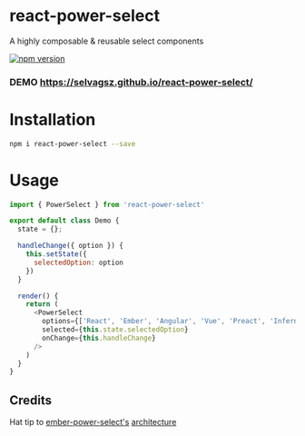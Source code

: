 # react-power-select
A highly composable &amp; reusable select components

[![npm version](https://badge.fury.io/js/react-power-select.svg)](https://www.npmjs.com/package/react-power-select)

### DEMO https://selvagsz.github.io/react-power-select/

# Installation

```bash
npm i react-power-select --save
```

# Usage

```js
import { PowerSelect } from 'react-power-select'

export default class Demo {
  state = {};

  handleChange({ option }) {
    this.setState({
      selectedOption: option
    })
  }

  render() {
    return (
      <PowerSelect
        options={['React', 'Ember', 'Angular', 'Vue', 'Preact', 'Inferno']}
        selected={this.state.selectedOption}
        onChange={this.handleChange}
      />
    )
  }
}
```


## Credits

Hat tip to [ember-power-select's](https://github.com/cibernox/ember-power-select) [architecture](http://www.ember-power-select.com/EPS_disected-48ad0d36e579a5554bff1407b51c554b.png)
